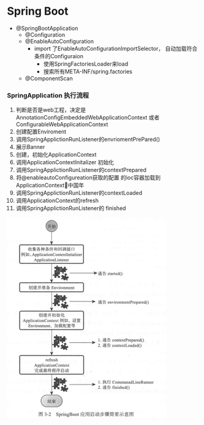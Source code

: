 # Spring Boot

- @SpringBootApplication
    - @Configuration
    - @EnableAutoConfiguration
        - import 了EnableAutoConfigurationImportSelector， 自动加载符合条件的Configuraion
            - 使用SpringFactoriesLoader来load
            - 搜索所有META-INF/spring.factories
    - @ComponentScan


### SpringApplication 执行流程

1. 判断是否是web工程，决定是AnnotationConfigEmbeddedWebApplicationContext 或者 ConfigurableWebApplicationContext
2. 创建配置Enviroment
3. 调用SpringApplictionRunListener的envriomentPrePared()
4. 展示Banner
5. 创建，初始化ApplicationContext
6. 调用ApplicationContextInitalizer 初始化
7. 调用SpringApplictionRunListener的contextPrepared
8. 将@enableautoConfigureation获取的配置 的ioc容器加载到ApplicationContext中国年
9. 调用SpringApplictionRunListener的contextLoaded
10. 调用ApplicationContext的refresh
11. 调用SpringApplictionRunListener的 finished

![](Springboot启动.png)